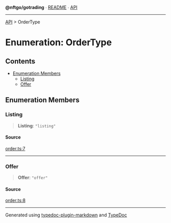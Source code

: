 **@nftgo/gotrading** ∙ [README](../README.md) ∙ [API](../exports.md)

***

[API](../exports.md) > OrderType

# Enumeration: OrderType

## Contents

- [Enumeration Members](OrderType.md#enumeration-members)
  - [Listing](OrderType.md#listing)
  - [Offer](OrderType.md#offer)

## Enumeration Members

### Listing

> **Listing**: `"listing"`

#### Source

[order.ts:7](https://github.com/NFTGo/GoTrading/blob/1fa3b8d/src/types/order.ts#L7)

***

### Offer

> **Offer**: `"offer"`

#### Source

[order.ts:8](https://github.com/NFTGo/GoTrading/blob/1fa3b8d/src/types/order.ts#L8)

***

Generated using [typedoc-plugin-markdown](https://www.npmjs.com/package/typedoc-plugin-markdown) and [TypeDoc](https://typedoc.org/)

